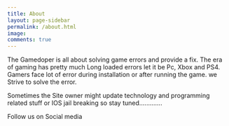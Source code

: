 ```yaml
---
title: About
layout: page-sidebar
permalink: /about.html
image:
comments: true
---
```

<link rel="stylesheet" href="https://cdnjs.cloudflare.com/ajax/libs/font-awesome/4.7.0/css/font-awesome.min.css">

The Gamedoper is all about solving game errors and provide a fix. The era of gaming has pretty much Long loaded errors let it be Pc, Xbox and PS4. Gamers face lot of error during installation or after running the game. we Strive to solve the error.&nbsp;

Sometimes the Site owner might update technology and programming related stuff or IOS jail breaking so stay tuned.............

Follow us on Social media&nbsp;

<div class="a2a_kit a2a_kit_size_32 a2a_default_style a2a_follow">
    <a class="a2a_button_twitter" data-a2a-follow="gamedoper"></a>
    <a class="a2a_button_facebook" data-a2a-follow="gamedoper"></a>
    <a class="a2a_button_instagram" data-a2a-follow="iamgamedoper"></a>
    <a class="a2a_button_pinterest" data-a2a-follow="gamedoper"></a>
    <a class="a2a_button_youtube" data-a2a-follow="ijayaprakash"></a>
    <a class="a2a_button_youtube_channel" data-a2a-follow="UCUpJHpflGbuzwQduNhrua4A"></a>
    <a class="a2a_button_tumblr" data-a2a-follow="gamedoper"></a>
  
</div>

<script async src="https://static.addtoany.com/menu/page.js"></script>


&nbsp;